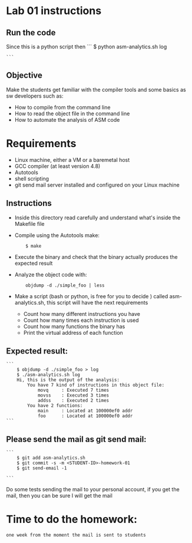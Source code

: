 # Lab 01 instructions

## Run the code
Since this is a python script then
    ```
        $ python asm-analytics.sh log

    ```
## Objective

Make the students get familiar with the compiler tools and some basics as sw
developers such as:

* How to compile from the command line
* How to read the object file in the command line
* How to automate the analysis of ASM code

# Requirements

* Linux machine, either a VM or a baremetal host
* GCC compiler (at least version 4.8)
* Autotools
* shell scripting
* git send mail server installed and configured on your Linux machine

## Instructions

* Inside this directory read carefully and understand what's inside the Makefile
  file
* Compile using the Autotools make:

    ```
        $ make
    ```
* Execute the binary and check that the binary actually produces the expected
  result
* Analyze the object code with:

    ```
        objdump -d ./simple_foo | less
    ```
* Make a script (bash or python, is free for you to decide ) called
  asm-analytics.sh, this script will have the next requirements

    * Count how many different instructions you have
    * Count how many times each instruction is used
    * Count how many functions the binary has
    * Print the virtual address of each function

## Expected result:

    ```
        $ objdump -d ./simple_foo > log
        $ ./asm-analytics.sh log
        Hi, this is the output of the analysis:
            You have 7 kind of instructions in this object file:
                movq     : Executed 7 times
                movss    : Executed 3 times
                addss    : Executed 2 times
            You have 2 functions:
                main     : Located at 100000ef0 addr
                foo      : Located at 100000ef0 addr
    ```
## Please send the mail as git send mail:

    ```
        $ git add asm-analytics.sh
        $ git commit -s -m <STUDENT-ID>-homework-01
        $ git send-email -1

    ```
Do some tests sending the mail to your personal account, if you get the mail,
then you can be sure I will get the mail

# Time to do the homework:

    one week from the moment the mail is sent to students

